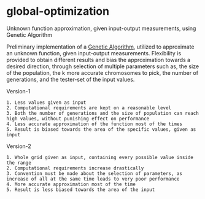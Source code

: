 # global-optimization
Unknown function approximation, given input-output measurements, using Genetic Algorithm 

Preliminary implementation of a [Genetic Algorithm](https://www.geeksforgeeks.org/genetic-algorithms/), utilized to approximate an unknown function, given 
input-output measurements. Flexibility is provided to obtain different results and bias the approximation towards a desired direction, through selection of
multiple parameters such as, the size of the population, the k more accurate chromosomes to pick, the number of generations, and the tester-set of the input 
values.

Version-1
```
1. Less values given as input
2. Computational requirements are kept on a reasonable level
3. Both the number of generations and the size of population can reach high values, without punishing effect on performance
4. Less accurate approximation of the function most of the times
5. Result is biased towards the area of the specific values, given as input
```

Version-2
```
1. Whole grid given as input, containing every possible value inside the range
2. Computational requirements increase drastically
3. Convention must be made about the selection of parameters, as increase of all at the same time leads to very poor performance
4. More accurate approximation most of the time
5. Result is less biased towards the area of the input
```
